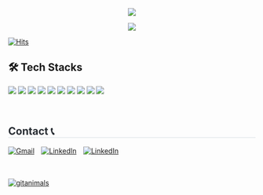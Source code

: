 <div align="center">
    <img src="https://capsule-render.vercel.app/api?type=waving&color=gradient&height=180&text=Hi%20there!%20I'm%20KwangJin🇰🇷%20&animation=&fontColor=ffffff&fontSize=40" />
</div>

<p align="center">
    <a href="https://readme-typing-svg.demolab.com">
        <img src="https://readme-typing-svg.demolab.com?font=Niconne&size=30&pause=1000&vCenter=true&width=435&lines=Welcome+to+Croinda+GitHub!">
    </a>
</p>

[![Hits](https://hits.seeyoufarm.com/api/count/incr/badge.svg?url=https%3A%2F%2Fgithub.com%2FCroinDA&count_bg=%233DC849&title_bg=%23555555&icon=symantec.svg&icon_color=%23E7E7E7&title=Today&edge_flat=false)](https://hits.seeyoufarm.com)

## 🛠️ Tech Stacks
<p align="left">
    <img src="https://img.shields.io/badge/Python-3776AB?style=flat-square&logo=Python&logoColor=white">
    <img src="https://img.shields.io/badge/PyTorch-EE4C2C?style=flat-square&logo=PyTorch&logoColor=white">
    <img src="https://img.shields.io/badge/Sklearn-F7931E?style=flat-square&logo=scikitlearn&logoColor=white">
    <img src="https://img.shields.io/badge/Weight&Bias-FFBE00?style=flat-square&logo=weightsandbiases&logoColor=white">
    <img src="https://img.shields.io/badge/Docker-2496ED?style=flat-square&logo=Docker&logoColor=white">
    <img src="https://img.shields.io/badge/Airflow-017CEE?style=flat-square&logo=Apache%20Airflow&logoColor=white">
    <img src="https://img.shields.io/badge/FastAPI-009688?style=flat-square&logo=FastAPI&logoColor=white">
    <img src="https://img.shields.io/badge/Linux-FCC624?style=flat-square&logo=Linux&logoColor=white">
    <img src="https://img.shields.io/badge/Notion-000000?style=flat-square&logo=Notion&logoColor=white">
    <img src="https://img.shields.io/badge/Slack-4A154B?style=flat-square&logo=Slack&logoColor=white">
</p>
<br> 

<h2 style="border-bottom: 1px solid #d8dee4; color: #282d33;"> Contact 📞 </h2> 
<div style="text-align: left;">
    <!-- Gmail -->
    <a href="mailto:plks1304@gmail.com" style="display: inline-block; margin-right: 10px;">
        <img src="https://img.shields.io/badge/Gmail-EA4335?style=flat-square&logo=Gmail&logoColor=white&link=mailto:plks1304@gmail.com" alt="Gmail">
    </a>
    <!-- LinkedIn -->
    <a href="https://www.linkedin.com/in/kwangjin-park-4b752a271/" target="_blank" rel="noopener noreferrer" style="display: inline-block; margin-right: 10px;">
        <img src="https://img.shields.io/badge/LinkedIn-0077B5?style=flat-square&logo=LinkedIn&logoColor=white" alt="LinkedIn">
    </a>
    <!-- Discord -->
    <a href="https://discord.com/users/CroinDA/" target="_blank" rel="noopener noreferrer" style="display: inline-block; margin-right: 10px;">
        <img src="https://img.shields.io/badge/Discord-5865F2?style=flat-square&logo=Discord&logoColor=white" alt="LinkedIn">
    </a>
</div>
<br>
<br>

[![gitanimals](https://render.gitanimals.org/farms/CroinDA)](https://github.com/devxb/gitanimals)
